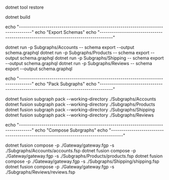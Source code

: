 
dotnet tool restore

dotnet build


echo "------------------------------------------------------------------------------------"
echo "Export Schemas"
echo "------------------------------------------------------------------------------------"

dotnet run -p Subgraphs/Accounts -- schema export --output schema.graphql
dotnet run -p Subgraphs/Products -- schema export --output schema.graphql
dotnet run -p Subgraphs/Shipping -- schema export --output schema.graphql
dotnet run -p Subgraphs/Reviews -- schema export --output schema.graphql

echo "------------------------------------------------------------------------------------"
echo "Pack Subgraphs"
echo "------------------------------------------------------------------------------------"

dotnet fusion subgraph pack --working-directory ./Subgraphs/Accounts
dotnet fusion subgraph pack --working-directory ./Subgraphs/Products
dotnet fusion subgraph pack --working-directory ./Subgraphs/Shipping
dotnet fusion subgraph pack --working-directory ./Subgraphs/Reviews

echo "------------------------------------------------------------------------------------"
echo "Compose Subrgraphs"
echo "------------------------------------------------------------------------------------"

dotnet fusion compose -p ./Gateway/gateway.fgp -s ./Subgraphs/Accounts/accounts.fsp
dotnet fusion compose -p ./Gateway/gateway.fgp -s ./Subgraphs/Products/products.fsp
dotnet fusion compose -p ./Gateway/gateway.fgp -s ./Subgraphs/Shipping/shipping.fsp
dotnet fusion compose -p ./Gateway/gateway.fgp -s ./Subgraphs/Reviews/reviews.fsp
